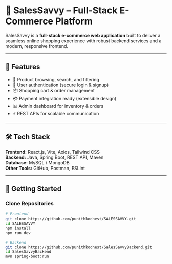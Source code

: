 # 🚀 SalesSavvy – Full-Stack E-Commerce Platform  

SalesSavvy is a **full-stack e-commerce web application** built to deliver a seamless online shopping experience with robust backend services and a modern, responsive frontend.  

---

## 🔑 Features  
- 🛒 Product browsing, search, and filtering  
- 👤 User authentication (secure login & signup)  
- 📦 Shopping cart & order management  
- 💳 Payment integration ready (extensible design)  
- 📊 Admin dashboard for inventory & orders  
- ⚡ REST APIs for scalable communication  

---

## 🛠️ Tech Stack  
**Frontend:** React.js, Vite, Axios, Tailwind CSS  
**Backend:** Java, Spring Boot, REST API, Maven  
**Database:** MySQL / MongoDB  
**Other Tools:** GitHub, Postman, ESLint  

---

## 🚀 Getting Started  

### Clone Repositories
```bash
# Frontend
git clone https://github.com/punithkodnest/SALESSAVVY.git
cd SALESSAVVY
npm install
npm run dev

# Backend
git clone https://github.com/punithkodnest/SalesSavvyBackend.git
cd SalesSavvyBackend
mvn spring-boot:run

